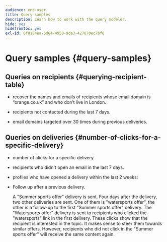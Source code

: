 ```yaml
---
audience: end-user
title: Query samples
description: Learn how to work with the query modeler.
hide: yes
hidefromtoc: yes
exl-id: 6f8154ea-5d64-4950-9da3-427070ec7bf0
---
```

# Query samples {#query-samples}

## Queries on recipients {#querying-recipient-table}

* recover the names and emails of recipients whose email domain is “orange.co.uk” and who don’t live in London.

* recipients not contacted during the last 7 days.

* email domains targeted over 30 times during previous deliveries.

## Queries on deliveries {#number-of-clicks-for-a-specific-delivery}

* number of clicks for a specific delivery.

* recipients who didn't open an email in the last 7 days.

* profiles who have opened a delivery within the last 2 weeks:

* Follow up after a previous delivery.

    A "Summer sports offer" delivery is sent. Four days after the delivery, two other deliveries are sent. One of them is "watersports offer", the other is a follow-up to the first "Summer sports offer" delivery. The "Watersports offer" delivery is sent to recipients who clicked the "watersports" link in the first delivery. These clicks show that the recipient is interested in the topic. It makes sense to steer them towards similar offers. However, recipients who did not click in the "Summer sports offer" will receive the same content again.
